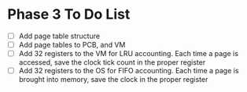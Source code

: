 # Phase 3 To Do List

- [ ] Add page table structure
- [ ] Add page tables to PCB, and VM
- [ ] Add 32 registers to the VM for LRU accounting. Each time a page is accessed, save the clock tick count in the proper register
- [ ] Add 32 registers to the OS for FIFO accounting. Each time a page is brought into memory, save the clock in the proper register

